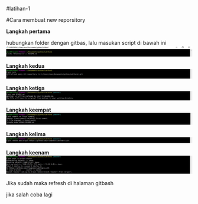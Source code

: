 #latihan-1

#Cara membuat new reporsitory

**Langkah pertama**

hubungkan folder dengan gitbas, lalu masukan script di bawah ini
![hasilnya](https://github.com/rizwan523/Latihan-1/blob/master/q.JPG)

**Langkah kedua**
![hasilnya](https://github.com/rizwan523/Latihan-1/blob/master/w.JPG)

**Langkah ketiga**
![hasilnya](https://github.com/rizwan523/Latihan-1/blob/master/e.JPG)

**Langkah keempat**
![hasilnya](https://github.com/rizwan523/Latihan-1/blob/master/r.JPG)

**Langkah kelima**
![hasilnya](https://github.com/rizwan523/Latihan-1/blob/master/t.JPG)

**Langkah keenam**
![hasilnya](https://github.com/rizwan523/Latihan-1/blob/master/y.JPG)

Jika sudah maka refresh di halaman gitbash

jika salah coba lagi
